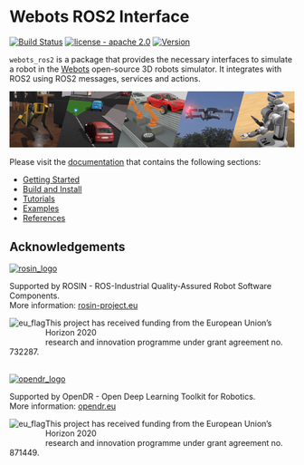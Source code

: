 # Webots ROS2 Interface

[![Build Status](https://travis-ci.com/cyberbotics/webots_ros2.svg?branch=master)](https://travis-ci.com/cyberbotics/webots_ros2)
[![license - apache 2.0](https://img.shields.io/:license-Apache%202.0-blue.svg)](https://opensource.org/licenses/Apache-2.0)
[![Version](https://img.shields.io/github/v/tag/cyberbotics/webots_ros2?label=version)](http://wiki.ros.org/webots_ros2)


`webots_ros2` is a package that provides the necessary interfaces to simulate a robot in the [Webots](https://cyberbotics.com/) open-source 3D robots simulator.
It integrates with ROS2 using ROS2 messages, services and actions.

![Webots](docs/cover.png)

Please visit the [documentation](https://github.com/cyberbotics/webots_ros2/wiki) that contains the following sections:
- [Getting Started](https://github.com/cyberbotics/webots_ros2/wiki/Getting-Started)
- [Build and Install](https://github.com/cyberbotics/webots_ros2/wiki/Build-and-Install)
- [Tutorials](https://github.com/cyberbotics/webots_ros2/wiki/Tutorials)
- [Examples](https://github.com/cyberbotics/webots_ros2/wiki/Examples)
- [References](https://github.com/cyberbotics/webots_ros2/wiki/References)

## Acknowledgements

<a href="http://rosin-project.eu">
  <img src="http://rosin-project.eu/wp-content/uploads/rosin_ack_logo_wide.png"
       alt="rosin_logo" height="60" >
</a></br>

Supported by ROSIN - ROS-Industrial Quality-Assured Robot Software Components.  
More information: <a href="http://rosin-project.eu">rosin-project.eu</a>

<img src="http://rosin-project.eu/wp-content/uploads/rosin_eu_flag.jpg"
     alt="eu_flag" height="45" align="left" >  

This project has received funding from the European Union’s Horizon 2020  
research and innovation programme under grant agreement no. 732287.

<br>

<a href="https://opendr.eu/">
  <img src="https://opendr.eu/wp-content/uploads/2020/01/logo-300x125.png"
       alt="opendr_logo" height="60" >
</a></br>

Supported by OpenDR - Open Deep Learning Toolkit for Robotics.  
More information: <a href="https://opendr.eu/">opendr.eu</a>

<img src="https://opendr.csd.auth.gr/wp-content/uploads/2019/12/Flag_of_Europe-300x200.png"
     alt="eu_flag" height="45" align="left" >  

This project has received funding from the European Union’s Horizon 2020  
research and innovation programme under grant agreement no. 871449.
